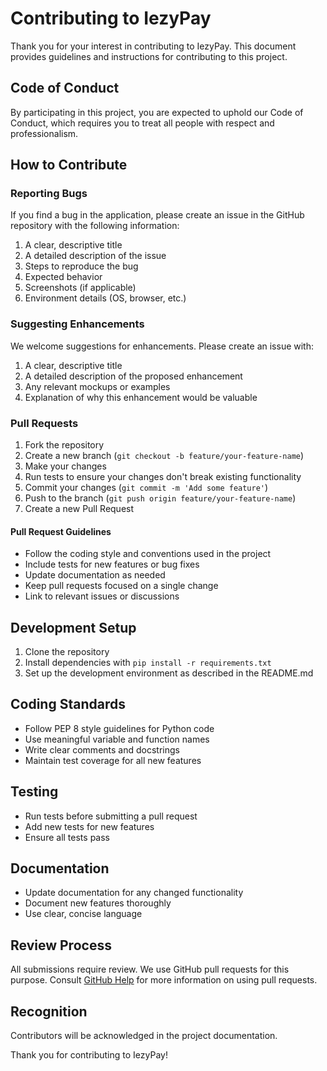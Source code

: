 # Contributing to IezyPay

Thank you for your interest in contributing to IezyPay. This document provides guidelines and instructions for contributing to this project.

## Code of Conduct

By participating in this project, you are expected to uphold our Code of Conduct, which requires you to treat all people with respect and professionalism.

## How to Contribute

### Reporting Bugs

If you find a bug in the application, please create an issue in the GitHub repository with the following information:

1. A clear, descriptive title
2. A detailed description of the issue
3. Steps to reproduce the bug
4. Expected behavior
5. Screenshots (if applicable)
6. Environment details (OS, browser, etc.)

### Suggesting Enhancements

We welcome suggestions for enhancements. Please create an issue with:

1. A clear, descriptive title
2. A detailed description of the proposed enhancement
3. Any relevant mockups or examples
4. Explanation of why this enhancement would be valuable

### Pull Requests

1. Fork the repository
2. Create a new branch (`git checkout -b feature/your-feature-name`)
3. Make your changes
4. Run tests to ensure your changes don't break existing functionality
5. Commit your changes (`git commit -m 'Add some feature'`)
6. Push to the branch (`git push origin feature/your-feature-name`)
7. Create a new Pull Request

#### Pull Request Guidelines

- Follow the coding style and conventions used in the project
- Include tests for new features or bug fixes
- Update documentation as needed
- Keep pull requests focused on a single change
- Link to relevant issues or discussions

## Development Setup

1. Clone the repository
2. Install dependencies with `pip install -r requirements.txt`
3. Set up the development environment as described in the README.md

## Coding Standards

- Follow PEP 8 style guidelines for Python code
- Use meaningful variable and function names
- Write clear comments and docstrings
- Maintain test coverage for all new features

## Testing

- Run tests before submitting a pull request
- Add new tests for new features
- Ensure all tests pass

## Documentation

- Update documentation for any changed functionality
- Document new features thoroughly
- Use clear, concise language

## Review Process

All submissions require review. We use GitHub pull requests for this purpose. Consult [GitHub Help](https://help.github.com/articles/about-pull-requests/) for more information on using pull requests.

## Recognition

Contributors will be acknowledged in the project documentation.

Thank you for contributing to IezyPay! 